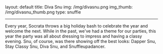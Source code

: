 layout: default
title: Diva Snu
img: /img/divasnu.png
img_thumb: /img/divasnu_thumb.png
type: snuffie

---

Every year, Socrata throws a big holiday bash to celebrate the year and welcome the next. While in the past, we've had a theme for our parties, this year the party was all about dressing to impress and having a classy evening. Snu, of course, was there showing off the best looks: Dapper Snu, Stay Classy Snu, Diva Snu, and Snuffleupadancer. 